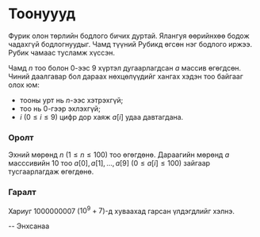 Тоонуууд
========
Фурик олон төрлийн бодлого бичих дуртай. Ялангуя өөрийнхөө бодож чадахгүй бодлогнуудыг. Чамд түүний Рубикд өгсөн нэг бодлого иржээ. Рубик чамаас тусламж хүссэн.

Чамд $n$ тоо болон 0-ээс 9 хүртэл дугаарлагдсан $a$ массив өгөгдсөн. Чиний даалгавар бол дараах нөхцөлүүдийг хангах хэдэн тоо байгааг олох юм:
* тооны урт нь $n$-ээс хэтрэхгүй;
* тоо нь 0-гээр эхлэхгүй;
* $i$ ($0 ≤ i ≤ 9$) цифр дор хаяж $a[i]$ удаа давтагдана.


### Оролт
Эхний мөрөнд $n$ ($1 ≤ n ≤ 100$) тоо өгөгдөнө. Дараагийн мөрөнд $a$ масссивийн 10 тоо $a[0], a[1], ..., a[9]$ ($0 ≤ a[i] ≤ 100$)  зайгаар тусгаарлагдаж өгөгдөнө.


### Гаралт
Хариуг 1000000007 ($10^9 + 7$)-д хуваахад гарсан үлдэгдлийг хэлнэ.

-- Энхсанаа
